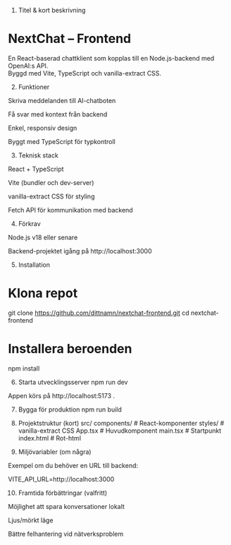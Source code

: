 1. Titel & kort beskrivning

# NextChat – Frontend

En React-baserad chattklient som kopplas till en Node.js-backend med OpenAI:s API.  
Byggd med Vite, TypeScript och vanilla-extract CSS.

2. Funktioner

Skriva meddelanden till AI-chatboten

Få svar med kontext från backend

Enkel, responsiv design

Byggt med TypeScript för typkontroll

3. Teknisk stack

React + TypeScript

Vite (bundler och dev-server)

vanilla-extract CSS för styling

Fetch API för kommunikation med backend

4. Förkrav

Node.js
v18 eller senare

Backend-projektet igång på http://localhost:3000

5. Installation

# Klona repot

git clone https://github.com/dittnamn/nextchat-frontend.git
cd nextchat-frontend

# Installera beroenden

npm install

6. Starta utvecklingsserver
   npm run dev

Appen körs på http://localhost:5173
.

7. Bygga för produktion
   npm run build

8. Projektstruktur (kort)
   src/
   components/ # React-komponenter
   styles/ # vanilla-extract CSS
   App.tsx # Huvudkomponent
   main.tsx # Startpunkt
   index.html # Rot-html

9. Miljövariabler (om några)

Exempel om du behöver en URL till backend:

VITE_API_URL=http://localhost:3000

10. Framtida förbättringar (valfritt)

Möjlighet att spara konversationer lokalt

Ljus/mörkt läge

Bättre felhantering vid nätverksproblem
